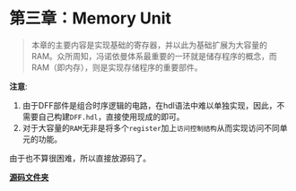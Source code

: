 # 第三章：Memory Unit

> 本章的主要内容是实现基础的寄存器，并以此为基础扩展为大容量的RAM。众所周知，冯诺依曼体系最重要的一环就是储存程序的概念，而RAM（即内存），则是实现存储程序的重要部件。

**注意**:
1. 由于DFF部件是组合时序逻辑的电路，在hdl语法中难以单独实现，因此，不需要自己构建`DFF.hdl`，直接使用现成的即可。
2. 对于大容量的`RAM`无非是将多个`register`加上`访问控制结构`从而实现访问不同单元的功能。

由于也不算很困难，所以直接放源码了。


[**源码文件夹**](https://github.com/coderhare/nand2tetris/tree/main/Documents/Code/03)

